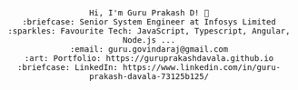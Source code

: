 <!--
**GuruPrakashDavala/GuruPrakashDavala** is a ✨ _special_ ✨ repository because its `README.md` (this file) appears on your GitHub profile.

Here are some ideas to get you started:

- 🔭 I’m currently working on ...
- 🌱 I’m currently learning ...
- 👯 I’m looking to collaborate on ...
- 🤔 I’m looking for help with ...
- 💬 Ask me about ...
- 📫 How to reach me: ...
- 😄 Pronouns: ...
- ⚡ Fun fact: ...
-->

 <!-- <img src=""/> 
 <hr></hr> -->
<p align="center">
  <samp>
    Hi, I'm Guru Prakash D! 👋 <br>
    :briefcase: Senior System Engineer at Infosys Limited  <br>
    :sparkles: Favourite Tech: JavaScript, Typescript, Angular, Node.js ... <br>
     <!-- :notebook: I’m currently pursuing Masters in Advanced Computer Science  <br> -->
    :email:	guru.govindaraj@gmail.com <br>
    :art: Portfolio: https://guruprakashdavala.github.io <br>
    :briefcase: LinkedIn: https://www.linkedin.com/in/guru-prakash-davala-73125b125/ <br>
  </samp>
</p>
